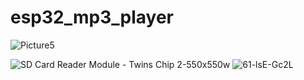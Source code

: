 # esp32_mp3_player

![Picture5](https://user-images.githubusercontent.com/112551307/206838587-5d894902-fd15-48fb-8a9d-23b4aefc32f2.png)

![SD Card Reader Module - Twins Chip 2-550x550w](https://user-images.githubusercontent.com/112551307/206836018-bcd49fba-9a2f-429b-8bc5-7a155d123916.jpg)
![61-lsE-Gc2L](https://user-images.githubusercontent.com/112551307/206836024-c055803c-a428-4de5-ad17-ac46660ef70b.jpg)
